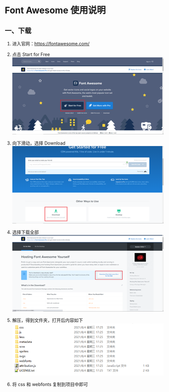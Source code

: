 # Font Awesome 使用说明

## 一、下载

1. 进入官网：https://fontawesome.com/

2. 点击 Start for Free![font-awesome](https://raw.githubusercontent.com/Leven0212/picture-club/main/202108221252990.png)

3. 向下滑动，选择 Download![font-awesome](https://raw.githubusercontent.com/Leven0212/picture-club/main/202108221256055.png)

4. 选择下载全部![download](https://raw.githubusercontent.com/Leven0212/picture-club/main/202108221258619.png)

5. 解压，得到文件夹，打开后内容如下![image-20210822130118829](https://raw.githubusercontent.com/Leven0212/picture-club/main/202108221301520.png)

6. 将 css 和 webfonts 复制到项目中即可
